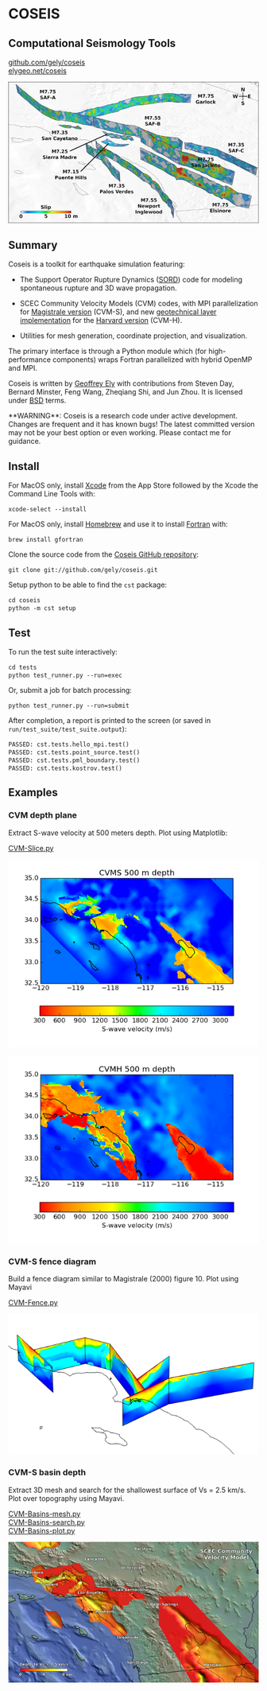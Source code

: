 # COSEIS

## Computational Seismology Tools

[github.com/gely/coseis](https://github.com/gely/coseis/)  
[elygeo.net/coseis](http://elygeo.net/coseis/)  

![](figs/Bigten.jpg)


## Summary

Coseis is a toolkit for earthquake simulation featuring:

- The Support Operator Rupture Dynamics
  ([SORD](http://elygeo.net/coseis/sord.html)) code for modeling spontaneous
  rupture and 3D wave propagation.

- SCEC Community Velocity Models (CVM) codes, with MPI parallelization for
  [Magistrale version](https://scec.usc.edu/scecpedia/CVM-S4) (CVM-S), and new
  [geotechnical layer implementation](http://elygeo.net/2016-Vs30GTL-Ely+4.html)
  for the [Harvard version](http://scec.usc.edu/scecpedia/CVM-H) (CVM-H).

- Utilities for mesh generation, coordinate projection, and visualization.

The primary interface is through a Python module which (for high-performance
components) wraps Fortran parallelized with hybrid OpenMP and MPI.

Coseis is written by [Geoffrey Ely](http://elygeo.net/) with contributions from
Steven Day, Bernard Minster, Feng Wang, Zheqiang Shi, and Jun Zhou.  It is
licensed under [BSD](http://opensource.org/licenses/BSD-2-Clause) terms.

<div class="warn">
**WARNING**: Coseis is a research code under active development. Changes are
frequent and it has known bugs! The latest committed version may not be your
best option or even working. Please contact me for guidance.
</div>


## Install

For MacOS only, install
[Xcode](http://itunes.apple.com/us/app/xcode/id497799835) from the App Store
followed by the Xcode the Command Line Tools with:

    xcode-select --install

For MacOS only, install [Homebrew](http://brew.sh/) and use it to install
[Fortran](http://r.research.att.com/tools/) with:

    brew install gfortran

Clone the source code from the [Coseis GitHub
repository](http://github.com/gely/coseis):

    git clone git://github.com/gely/coseis.git

Setup python to be able to find the `cst` package:

    cd coseis
    python -m cst setup



## Test

To run the test suite interactively:

    cd tests
    python test_runner.py --run=exec

Or, submit a job for batch processing:

    python test_runner.py --run=submit

After completion, a report is printed to the screen (or saved in
`run/test_suite/test_suite.output`):

    PASSED: cst.tests.hello_mpi.test()
    PASSED: cst.tests.point_source.test()
    PASSED: cst.tests.pml_boundary.test()
    PASSED: cst.tests.kostrov.test()


## Examples


### CVM depth plane

Extract S-wave velocity at 500 meters depth. Plot using Matplotlib:

[CVM-Slice.py](scripts/CVM-Slice.py)

![](figs/CVM-Slice-Vs-S.png)

![](figs/CVM-Slice-Vs-H.png)


### CVM-S fence diagram

Build a fence diagram similar to Magistrale (2000) figure 10. Plot using
Mayavi

[CVM-Fence.py](scripts/CVM-Fence.py)

![](figs/CVM-Fence-Vp-S.png)


### CVM-S basin depth

Extract 3D mesh and search for the shallowest surface of Vs = 2.5 km/s. Plot
over topography using Mayavi.

[CVM-Basins-mesh.py](scripts/CVM-Basins-mesh.py)  
[CVM-Basins-search.py](scripts/CVM-Basins-search.py)  
[CVM-Basins-plot.py](scripts/CVM-Basins-plot.py)  

![](figs/CVM-Basins.png)

